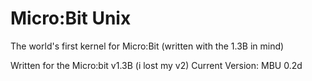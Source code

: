 # Micro:Bit Unix
The world's first kernel for Micro:Bit (written with the 1.3B in mind)


Written for the Micro:bit v1.3B (i lost my v2)
Current Version: MBU 0.2d
